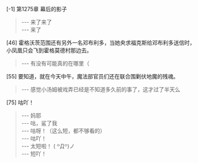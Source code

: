 
[-1] 第1275章 幕后的影子
>--- 来了来了<br>
>--- 来了<br>

[46] 霍格沃茨范围还有另外一名邓布利多，当她央求福克斯给邓布利多送信时，小凤凰只会飞到霍格莫德村那边去。
>--- 有没有可能真的在哪里（<br>

[55] 要知道，就在今天中午，魔法部官员们还在联合围剿伏地魔的残魂。
>--- 感觉小汤姆被戏弄已经是不知道多久前的事了，这才过了半天么<br>

[75] 咕吖！
>--- 妈耶<br>
>--- 咕，鲨了我<br>
>--- 咕呀！（这么短，都不够看的）<br>
>--- 咕吖！<br>
>--- 太短啦！ ( ꒪Д꒪)ノ<br>
>--- 短吖！<br>
